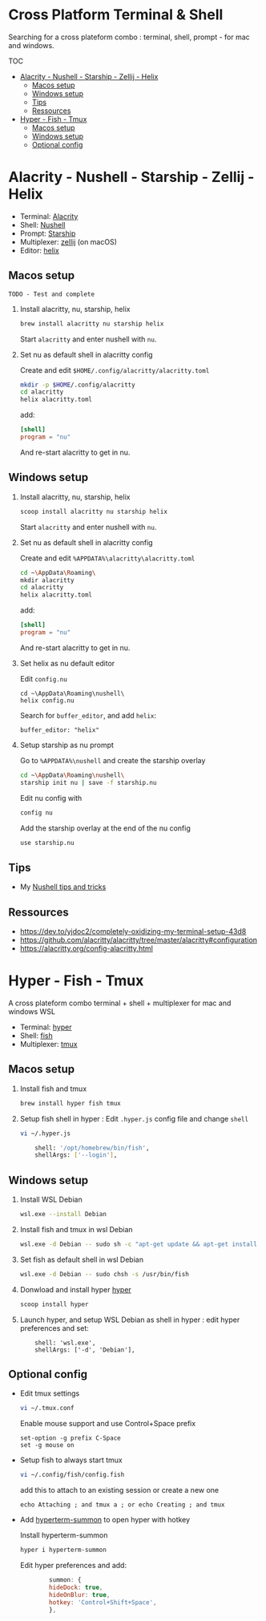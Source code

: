# Cross Platform Terminal & Shell <!-- omit in toc -->
Searching for a cross plateform combo : terminal, shell, prompt - for mac and windows.

TOC
- [Alacrity - Nushell - Starship - Zellij - Helix](#alacrity---nushell---starship---zellij---helix)
	- [Macos setup](#macos-setup)
	- [Windows setup](#windows-setup)
	- [Tips](#tips)
	- [Ressources](#ressources)
- [Hyper - Fish - Tmux](#hyper---fish---tmux)
	- [Macos setup](#macos-setup-1)
	- [Windows setup](#windows-setup-1)
	- [Optional config](#optional-config)

# Alacrity - Nushell - Starship - Zellij - Helix

- Terminal: [Alacrity](https://alacritty.org/)
- Shell: [Nushell](https://www.nushell.sh/)
- Prompt: [Starship](https://starship.rs/)
- Multiplexer: [zellij](https://zellij.dev/) (on macOS)
- Editor: [helix](https://helix-editor.com/)
  
## Macos setup

`TODO - Test and complete`

1. Install alacritty, nu, starship, helix
	```sh
	brew install alacritty nu starship helix
	```
	Start `alacritty` and enter nushell with `nu`.

1. Set nu as default shell in alacritty config
  
	Create and edit `$HOME/.config/alacritty/alacritty.toml` 
	```sh
	mkdir -p $HOME/.config/alacritty
	cd alacritty
	helix alacritty.toml
	```
	
	add:
	```toml
	[shell]
	program = "nu"
	```
	And re-start alacritty to get in nu.

## Windows setup

1. Install alacritty, nu, starship, helix
   
	```sh
	scoop install alacritty nu starship helix
	```
	Start `alacritty` and enter nushell with `nu`.

2. Set nu as default shell in alacritty config
   
	Create and edit `%APPDATA%\alacritty\alacritty.toml`
	```sh
	cd ~\AppData\Roaming\
	mkdir alacritty
	cd alacritty
	helix alacritty.toml
	```

	add:
	```toml
	[shell]
	program = "nu"
	```

	And re-start alacritty to get in nu.

3. Set helix as nu default editor

	Edit `config.nu`
	```nu
	cd ~\AppData\Roaming\nushell\
	helix config.nu
	```

	Search for `buffer_editor`, and add `helix`:
	```nu
	buffer_editor: "helix" 
	```

4. Setup starship as nu prompt
	
	Go to `%APPDATA%\nushell` and create the starship overlay
	```sh
	cd ~\AppData\Roaming\nushell\
	starship init nu | save -f starship.nu
	```

	Edit nu config with
	```sh
	config nu
	```

	Add the starship overlay at the end of the nu config
	```sh
	use starship.nu
	```

## Tips
- My [Nushell tips and tricks](./nushell-tips.md)

## Ressources
- https://dev.to/yjdoc2/completely-oxidizing-my-terminal-setup-43d8
- https://github.com/alacritty/alacritty/tree/master/alacritty#configuration
- https://alacritty.org/config-alacritty.html

# Hyper - Fish - Tmux

A cross plateform combo terminal + shell + multiplexer for mac and windows WSL

- Terminal: [hyper](https://hyper.is/)
- Shell: [fish](https://fishshell.com/)
- Multiplexer: [tmux](https://github.com/tmux/tmux/wiki)

## Macos setup
1. Install fish and tmux
	```sh
	brew install hyper fish tmux
	```
1. Setup fish shell in hyper : Edit `.hyper.js` config file and change `shell`
	```sh
	vi ~/.hyper.js
	```

	```sh
		shell: '/opt/homebrew/bin/fish',
		shellArgs: ['--login'],
	```

## Windows setup
1. Install WSL Debian
	```sh
	wsl.exe --install Debian
	```
1. Install fish and tmux in wsl Debian
	```sh
	wsl.exe -d Debian -- sudo sh -c "apt-get update && apt-get install fish tmux"
	```
1. Set fish as default shell in wsl Debian
	```sh
	wsl.exe -d Debian -- sudo chsh -s /usr/bin/fish
	```
1. Donwload and install hyper [hyper](https://hyper.is/)
	```sh
	scoop install hyper
	```

1. Launch hyper, and setup WSL Debian as shell in hyper : edit hyper preferences and set:
	```
		shell: 'wsl.exe',
		shellArgs: ['-d', 'Debian'],
	```

## Optional config

- Edit tmux settings

	```sh
	vi ~/.tmux.conf
	```

	Enable mouse support and use Control+Space prefix

	```
	set-option -g prefix C-Space
	set -g mouse on 
	```

- Setup fish to always start tmux

	```sh
	vi ~/.config/fish/config.fish
	```

	add this to attach to an existing session or create a new one

	```
	echo Attaching ; and tmux a ; or echo Creating ; and tmux
	```

- Add [hyperterm-summon](https://www.npmjs.com/package/hyperterm-summon) to open hyper with hotkey

	Install hyperterm-summon
	```sh
	hyper i hyperterm-summon
	```

	Edit hyper preferences and add:

	```js
			summon: {
			hideDock: true,
			hideOnBlur: true,
			hotkey: 'Control+Shift+Space',
			},
	```

